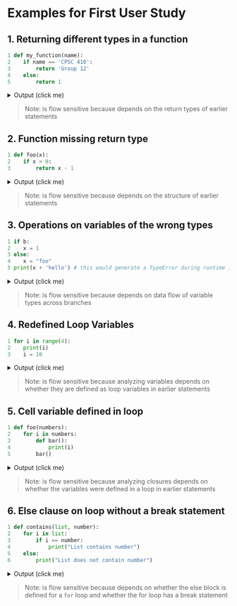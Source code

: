 # Examples for First User Study

## 1. Returning different types in a function
```python
1 def my_function(name):
2    if name == 'CPSC 410':
3        return 'Group 12'
4    else:
5        return 1
```

<details>
  <summary>Output (click me)</summary>
  
  ```
  Error: my_function has different return types on line 3 and 5
  ```
</details>

> Note: is flow sensitive because depends on the return types of earlier statements

## 2. Function missing return type
```python
1 def foo(x):
2    if x > 0:
3        return x - 1
```

<details>
  <summary>Output (click me)</summary>
  
  ```
  Error: function foo is missing a return statement
  ```
</details>

> Note: is flow sensitive because depends on the structure of earlier statements 

## 3. Operations on variables of the wrong types
```python
1 if b:
2    x = 1
3 else: 
4    x = "foo"
5 print(x + 'hello') # this would generate a TypeError during runtime if b is True, but our project detects this statically
```

<details>
  <summary>Output (click me)</summary>
  
  ```
  Error: Operands for + operator has different types x (1) and y ('hello')
  ```
</details>

> Note: is flow sensitive because depends on data flow of variable types across branches

## 4. Redefined Loop Variables
```python
1 for i in range(4):
2    print(i)
3    i = 10
```

<details>
  <summary>Output (click me)</summary>
  
  ```
  Error: Loop variable i overwritten in body on line 3
  ```
</details>

> Note: is flow sensitive because analyzing variables depends on whether they are defined as loop variables in earlier statements

## 5. Cell variable defined in loop

```python
1 def foo(numbers):
2    for i in numbers:
3        def bar():
4            print(i)
5        bar()
```

<details>
  <summary>Output (click me)</summary>
  
  ```
  Error: Cell variable i used in closure for function bar is defined in a loop
  ```
</details>

> Note: is flow sensitive because analyzing closures depends on whether the variables were defined in a loop in earlier statements

## 6. Else clause on loop without a break statement
```python
1 def contains(list, number):
2    for i in list:
3        if i == number:
4            print("List contains number")
5    else:
6        print("List does not contain number")
```

<details>
  <summary>Output (click me)</summary>
  
  ```
  Error: potential unintended behavior detected in for loop with else clause on line 6 since no break statement
  ```
</details>

> Note: is flow sensitive because depends on whether the else block is defined for a `for` loop and whether the for loop has a break statement
